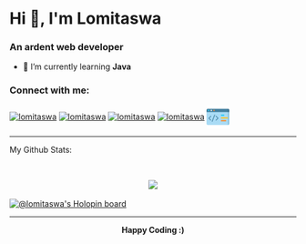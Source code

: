 
<h1 align="left">Hi 👋, I'm Lomitaswa</h1>
<h3 align="left">An ardent web developer </h3>

- 🌱 I’m currently learning **Java**

<h3 align="left">Connect with me:</h3>
<p align="left">
<a href="https://dev.to/lomitaswa" target="blank"><img align="center" src="https://raw.githubusercontent.com/rahuldkjain/github-profile-readme-generator/master/src/images/icons/Social/devto.svg" alt="lomitaswa" height="30" width="40" /></a>
<a href="https://linkedin.com/in/lomitaswa" target="blank"><img align="center" src="https://raw.githubusercontent.com/rahuldkjain/github-profile-readme-generator/master/src/images/icons/Social/linked-in-alt.svg" alt="lomitaswa" height="30" width="40" /></a>
<a href="https://instagram.com/lomitaswa" target="blank"><img align="center" src="https://raw.githubusercontent.com/rahuldkjain/github-profile-readme-generator/master/src/images/icons/Social/instagram.svg" alt="lomitaswa" height="30" width="40" /></a>
<a href="https://www.leetcode.com/lomitaswa" target="blank"><img align="center" src="https://raw.githubusercontent.com/rahuldkjain/github-profile-readme-generator/master/src/images/icons/Social/leet-code.svg" alt="lomitaswa" height="30" width="40" /></a>
<a href="https://lomitaswa.me" target="blank"><img align="center" src="https://github.com/TheCaffeineDev/thecaffeinedev/blob/master/assets/code.png" alt="lomitaswa" height="40" width="40" /></a>
</p>

---
My Github Stats: 

<br>

<p align = "center">
  <img src = "https://github-readme-stats-cyan-zeta-75.vercel.app/api?username=lomitaswa&show_icons=true&theme=radical&line_height=27">
</p>

[![@lomitaswa's Holopin board](https://holopin.io/api/user/board?user=lomitaswa)](https://holopin.io/@lomitaswa)


---

<p align = "center">
  <b>Happy Coding :)</b>
</p>
